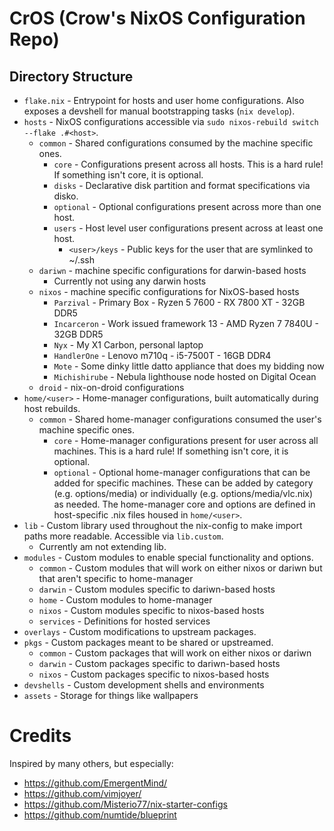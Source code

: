 # CrOS (Crow's NixOS Configuration Repo)

## Directory Structure

- `flake.nix` - Entrypoint for hosts and user home configurations. Also exposes
  a devshell for manual bootstrapping tasks (`nix develop`).
- `hosts` - NixOS configurations accessible via
  `sudo nixos-rebuild switch --flake .#<host>`.
  - `common` - Shared configurations consumed by the machine specific ones.
    - `core` - Configurations present across all hosts. This is a hard rule! If
      something isn't core, it is optional.
    - `disks` - Declarative disk partition and format specifications via disko.
    - `optional` - Optional configurations present across more than one host.
    - `users` - Host level user configurations present across at least one host.
      - `<user>/keys` - Public keys for the user that are symlinked to ~/.ssh
  - `dariwn` - machine specific configurations for darwin-based hosts
    - Currently not using any darwin hosts
  - `nixos` - machine specific configurations for NixOS-based hosts
    - `Parzival` - Primary Box - Ryzen 5 7600 - RX 7800 XT - 32GB DDR5
    - `Incarceron` - Work issued framework 13 - AMD Ryzen 7 7840U - 32GB DDR5
    - `Nyx` - My X1 Carbon, personal laptop
    - `HandlerOne` - Lenovo m710q - i5-7500T - 16GB DDR4
    - `Mote` - Some dinky little datto appliance that does my bidding now
    - `Michishirube` - Nebula lighthouse node hosted on Digital Ocean
  - `droid` - nix-on-droid configurations
- `home/<user>` - Home-manager configurations, built automatically during host
  rebuilds.
  - `common` - Shared home-manager configurations consumed the user's machine
    specific ones.
    - `core` - Home-manager configurations present for user across all machines.
      This is a hard rule! If something isn't core, it is optional.
    - `optional` - Optional home-manager configurations that can be added for
      specific machines. These can be added by category (e.g. options/media) or
      individually (e.g. options/media/vlc.nix) as needed. The home-manager core
      and options are defined in host-specific .nix files housed in
      `home/<user>`.
- `lib` - Custom library used throughout the nix-config to make import paths
  more readable. Accessible via `lib.custom`.
  - Currently am not extending lib.
- `modules` - Custom modules to enable special functionality and options.
  - `common` - Custom modules that will work on either nixos or dariwn but that
    aren't specific to home-manager
  - `darwin` - Custom modules specific to dariwn-based hosts
  - `home` - Custom modules to home-manager
  - `nixos` - Custom modules specific to nixos-based hosts
  - `services` - Definitions for hosted services
- `overlays` - Custom modifications to upstream packages.
- `pkgs` - Custom packages meant to be shared or upstreamed.
  - `common` - Custom packages that will work on either nixos or dariwn
  - `darwin` - Custom packages specific to dariwn-based hosts
  - `nixos` - Custom packages specific to nixos-based hosts
- `devshells` - Custom development shells and environments
- `assets` - Storage for things like wallpapers

# Credits

Inspired by many others, but especially:

- https://github.com/EmergentMind/
- https://github.com/vimjoyer/
- https://github.com/Misterio77/nix-starter-configs
- https://github.com/numtide/blueprint
